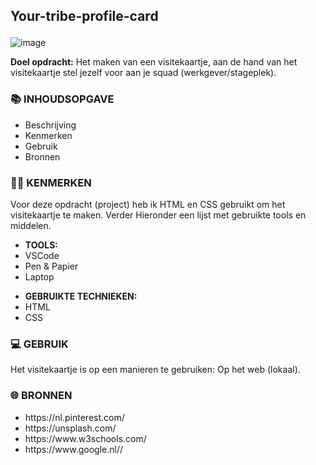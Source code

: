 <body>

<article>

<h1>

Your-tribe-profile-card
</h1>

![image](https://user-images.githubusercontent.com/112861261/189423442-a6a33857-26d5-49aa-b78a-ab9477c785a4.png)


<p><strong>Doel opdracht:</strong> Het maken van een visitekaartje, aan de hand van het visitekaartje stel jezelf voor aan je squad (werkgever/stageplek).</p>

<h3>
📚 INHOUDSOPGAVE 
</h3>

<ul>
        <li>Beschrijving</li>
        <li>Kenmerken</li>
        <li>Gebruik</li>
        <li>Bronnen</li>
</ul>


<h3>
👩‍💻 KENMERKEN
</h3>

<p> Voor deze opdracht (project) heb ik HTML en CSS gebruikt om het visitekaartje te maken. Verder Hieronder een lijst met gebruikte tools en middelen.</p>

<ul>
        <li><strong>TOOLS:</strong></li>
        <li>VSCode</li>
        <li>Pen & Papier</li>
        <li>Laptop</li>
</ul>


<ul>
        <li><strong>GEBRUIKTE TECHNIEKEN:</strong></li>
        <li>HTML</li>
        <li>CSS</li>
        
</ul>

<h3>
💻 GEBRUIK
</h3>

<p> Het visitekaartje is op een manieren te gebruiken: Op het web (lokaal).</p>


<h3>
🌐 BRONNEN
</h3>

<ul>
        <li>https://nl.pinterest.com/</li>
        <li>https://unsplash.com/</li>
        <li>https://www.w3schools.com/</li>
        <li>https://www.google.nl//</li>
        
</ul>



</article>

</body>
